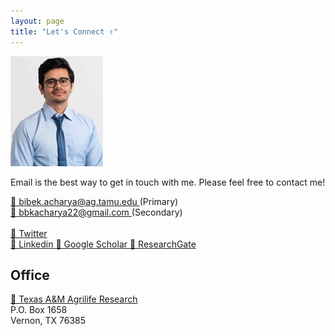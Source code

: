 ```yaml
---
layout: page
title: "Let's Connect ✌"
---
```


![Bibek](Picture2.jpeg)

Email is the best way to get in touch with me. Please feel free to contact me! <br>

<a href="mailto:EMAIL_ADDRESS">
  📧 bibek.acharya@ag.tamu.edu 
</a> 
(Primary)
<br>
<a href="mailto:EMAIL_ADDRESS">
  📧 bbkacharya22@gmail.com
</a> 
(Secondary)
<br>
<br>
<a href="https://x.com/BibekTAMU_">
🔗 Twitter 
</a> <br>
<a href="https://www.linkedin.com/in/bbkacharya/">
🚀 Linkedin 
</a>  
<a href="https://scholar.google.com/citations?user=k5Fv3cMAAAAJ&hl=en">
📘 Google Scholar 
</a>  
<a href="https://www.researchgate.net/profile/Bibek-Acharya-9">
📜 ResearchGate
</a>  
<br>

## Office

<a href="https://agriliferesearch.tamu.edu/"> 🏫 Texas A&M Agrilife Research
</a> <br>
P.O. Box 1658 <br>
Vernon, TX 76385

